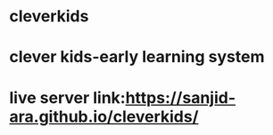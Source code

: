 # cleverkids
# clever kids-early learning system
# live server link:https://sanjid-ara.github.io/cleverkids/
